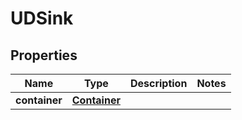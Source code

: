 

# UDSink


## Properties

Name | Type | Description | Notes
------------ | ------------- | ------------- | -------------
**container** | [**Container**](Container.md) |  | 



